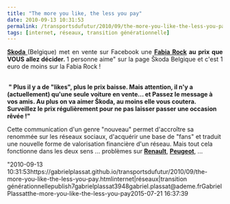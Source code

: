 ```yaml
---
title: "The more you like, the less you pay"
date: 2010-09-13 10:31:53
permalink: /transportsdufutur/2010/09/the-more-you-like-the-less-you-pay.html
tags: [internet, réseaux, transition générationnelle]
---
```


<p style="text-align: justify"><strong><a href="http://www.facebook.com/Generous.Skoda#!/Generous.Skoda?v=app_145560445477650" target="_blank">Skoda </a></strong>(Belgique) met en vente sur Facebook une <strong><a href="http://www.fabia-ilike.be/home.php?lang=fr" target="_blank">Fabia Rock</a> au prix que VOUS allez décider. </strong>1 personne aime" sur la page Škoda Belgique et c'est 1 euro de moins sur la Fabia Rock !</p> <p style=""text-align: justifypadding-left: 30px""><strong><a href="https://gabrielplassat.github.io/transportsdufutur/wp-content/uploads/sites/6/old/6a0120a66d2ad4970b0133f428c58b970b-pi.jpg""><img alt=""Skoda"" class=""asset  asset-image at-xid-6a0120a66d2ad4970b0133f428c58b970b"" src=""/wp-content/uploads/sites/6/old/6a0120a66d2ad4970b0133f428c58b970b-500wi.jpg"" style=""margin-left: automargin-right: auto"" title=""Skoda"" /></a> <br /> </strong><strong>" Plus il y a de "likes", plus le prix baisse. Mais attention, il n'y a (actuellement) qu'une seule voiture en vente... et Passez le message à vos amis. Au plus on va aimer Škoda, au moins elle vous coutera. Surveillez le prix régulièrement pour ne pas laisser passer une occasion rêvée !"</strong></p> <p style=""text-align: justify"">Cette communication d'un genre "nouveau" permet d'accroître sa renommée sur les réseaux sociaux, d'acquérir une base de "fans" et traduit une nouvelle forme de valorisation financière d'un réseau. Mais tout cela fonctionne dans les deux sens ... problèmes sur <strong><a href=""http://www.facebook.com/group.php?gid=47661413080#!/group.php?gid=47661413080&v=wall"" target=""_blank"">Renault</a></strong>, <strong><a href=""http://www.facebook.com/group.php?gid=193699412369&ref=share#!/group.php?gid=193699412369&v=wall&ref=share"" target=""_blank"">Peugeot</a></strong>, ...</p>"2010-09-13 10:31:53https://gabrielplassat.github.io/transportsdufutur/2010/09/the-more-you-like-the-less-you-pay.htmlinternet|réseaux|transition générationnellepublish7gabrielplassat3948gabriel.plassat@ademe.frGabrielPlassatthe-more-you-like-the-less-you-pay2015-07-21 16:37:39
